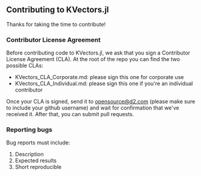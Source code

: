 ## Contributing to KVectors.jl

Thanks for taking the time to contribute!

### Contributor License Agreement

Before contributing code to KVectors.jl, we ask that you sign a Contributor License Agreement (CLA).  At the root of the repo you can find the two possible CLAs:

 - KVectors_CLA_Corporate.md: please sign this one for corporate use
 - KVectors_CLA_Individual.md: please sign this one if you're an individual contributor

Once your CLA is signed, send it to opensource@d2.com (please make sure to include your github username) and wait for confirmation that we've received it.  After that, you can submit pull requests.


### Reporting bugs

Bug reports must include:

1. Description
2. Expected results
3. Short reproducible

